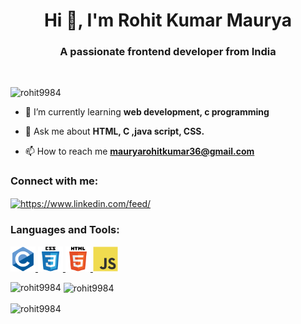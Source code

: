 <h1 align="center">Hi 👋, I'm Rohit Kumar Maurya</h1>
<h3 align="center">A passionate frontend developer from India</h3>
<img src = "https://www.vecteezy.com/free-videos/technology-animation" alt = "">

<p align="left"> <img src="https://komarev.com/ghpvc/?username=rohit9984&label=Profile%20views&color=0e75b6&style=flat" alt="rohit9984" /> </p>

- 🌱 I’m currently learning **web development, c programming**

- 💬 Ask me about **HTML, C ,java script, CSS.**

- 📫 How to reach me **mauryarohitkumar36@gmail.com**

<h3 align="left">Connect with me:</h3>
<p align="left">
<a href="https://linkedin.com/in/https://www.linkedin.com/feed/" target="blank"><img align="center" src="https://raw.githubusercontent.com/rahuldkjain/github-profile-readme-generator/master/src/images/icons/Social/linked-in-alt.svg" alt="https://www.linkedin.com/feed/" height="30" width="40" /></a>
</p>

<h3 align="left">Languages and Tools:</h3>
<p align="left"> <a href="https://www.cprogramming.com/" target="_blank" rel="noreferrer"> <img src="https://raw.githubusercontent.com/devicons/devicon/master/icons/c/c-original.svg" alt="c" width="40" height="40"/> </a> <a href="https://www.w3schools.com/css/" target="_blank" rel="noreferrer"> <img src="https://raw.githubusercontent.com/devicons/devicon/master/icons/css3/css3-original-wordmark.svg" alt="css3" width="40" height="40"/> </a> <a href="https://www.w3.org/html/" target="_blank" rel="noreferrer"> <img src="https://raw.githubusercontent.com/devicons/devicon/master/icons/html5/html5-original-wordmark.svg" alt="html5" width="40" height="40"/> </a> <a href="https://developer.mozilla.org/en-US/docs/Web/JavaScript" target="_blank" rel="noreferrer"> <img src="https://raw.githubusercontent.com/devicons/devicon/master/icons/javascript/javascript-original.svg" alt="javascript" width="40" height="40"/> </a> </p>

<p><img align="left" src="https://github-readme-stats.vercel.app/api/top-langs?username=rohit9984&show_icons=true&locale=en&layout=compact" alt="rohit9984" /></p>

<p>&nbsp;<img align="center" src="https://github-readme-stats.vercel.app/api?username=rohit9984&show_icons=true&locale=en" alt="rohit9984" /></p>

<p><img align="center" src="https://github-readme-streak-stats.herokuapp.com/?user=rohit9984&" alt="rohit9984" /></p>
